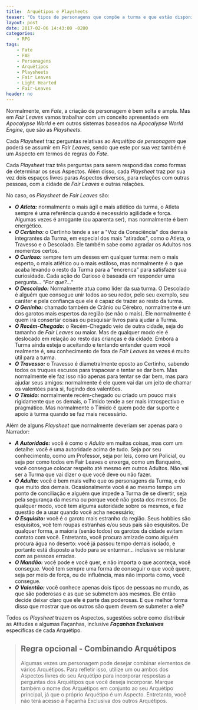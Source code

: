 ```yaml
---
title:  Arquétipos e Playsheets
teaser: "Os tipos de personagens que compõe a turma e que estão disponíveis em Fair Leaves"
layout: post
date: 2017-02-06 14:43:00 -0200
categories: 
    - RPG
tags:
    - Fate
    - FAE
    - Personagens
    - Arquétipos
    - Playsheets
    - Fair Leaves
    - Light Hearted
    - Fair-Leaves
header: no
---
```




Normalmente, em _Fate_, a criação de personagem é bem solta e ampla. Mas em _Fair Leaves_ vamos trabalhar com um conceito apresentado em _Apocalypse World_ e em outros sistemas baseados na _Apocalypse World Engine_, que são as _Playsheets_. 

Cada _Playsheet_ traz perguntas relativas ao _Arquétipo de personagem_ que poderá se assumir em _Fair Leaves_, sendo que este por sua vez também é um Aspecto em termos de regras do _Fate_.

Cada _Playsheet_ traz três perguntas para serem respondidas como formas de determinar os seus Aspectos. Além disso, cada _Playsheet_ traz por sua vez dois espaços livres paras Aspectos diversos, para relações com outras pessoas, com a cidade de _Fair Leaves_ e outras relações.

<!-- excerpt -->

No caso, os _Playsheet_ de _Fair Leaves_ são:

+ ___O Atleta:___ normalmente o mais ágil e mais atlético da turma, o Atleta sempre é uma referência quando é necessário agilidade e força. Algumas vezes é arrogante (ou aparenta ser), mas normalmente é bem energético.
+ ___O Certinho:___ o Certinho tende a ser a "Voz da Consciência" dos demais integrantes da Turma, em especial dos mais "atirados", como o Atleta, o Travesso e o Descolado. Ele também sabe como agradar os Adultos nos momentos certos.
+ ___O Curioso:___ sempre tem um desses em qualquer turma: nem o mais esperto, o mais atlético ou o mais estiloso, mas normalmente é o que acaba levando o resto da Turma para a "encrenca" para satisfazer sua curiosidade. Cada ação do Curioso é baseada em responder uma pergunta... _"Por que?..."_
+ ___O Descolado:___ Normalmente atua como líder da sua turma. O Descolado é alguém que consegue unir todos ao seu redor, pelo seu exemplo, seu caráter e pela confiança que ele é capaz de trazer ao resto da turma.
+ ___O Geninho:___ chamado também de Crânio ou Cérebro, normalmente é um dos garotos mais espertos da região (se não o mais). Ele normalmente é quem irá consertar coisas ou pesquisar livros para ajudar a Turma.
+ ___O Recém-Chegado:___ o Recém-Chegado veio de outra cidade, seja do tamanho de _Fair Leaves_ ou maior. Mas de qualquer modo ele é deslocado em relação ao resto das crianças e da cidade. Embora a Turma ainda esteja o aceitando e tentando entender quem você realmente é, seu conhecimento de fora de _Fair Leaves_ às vezes é muito útil para a turma.
+ ___O Travesso:___ o Travesso é diametralmente oposto ao Certinho, sabendo todos os truques escusos para trapacear e tentar se dar bem. Mas normalmente ele faz isso não apenas para tentar se dar bem, mas para ajudar seus amigos: normalmente é ele quem vai dar um jeito de chamar os valentões para si, fugindo dos valentões.
+ ___O Tímido:___ normalmente recém-chegado ou criado um pouco mais rigidamente que os demais, o Tímido tende a ser mais introspectivo e pragmático. Mas normalmente o Tímido é quem pode dar suporte e apoio à turma quando se faz mais necessário.

Além de alguns _Playsheet_ que normalmente deveriam ser apenas para o Narrador:


+ ___A Autoridade:___ você é como o _Adulto_ em muitas coisas, mas com um detalhe: você é uma autoridade acima de tudo. Seja por seu conhecimento, como um Professor, seja por leis, como um Policial, ou seja por como todos em Fair Leaves o enxerga, como um Banqueiro, você consegue colocar respeito até mesmo em outros Adultos. Não vai ser a Turma que vai dizer o que você deve ou não fazer.
+ ___O Adulto:___ você é bem mais velho que os personagens da Turma, e do que muito dos demais. Ocasionalmente você é ao mesmo tempo um ponto de conciliação e alguém que impede a Turma de se divertir, seja pela segurança da mesma ou porque você não gosta dos mesmos. De qualquer modo, você tem alguma autoridade sobre os mesmos, e faz questão de a usar quando você acha necessário;
+ ___O Esquisito:___ você é o garoto mais estranho da região. Seus hobbies são esquisitos, vcê tem roupas estranhas e/ou seus pais são esquisitos. De qualquer forma, a maioria (senão todos) os garotos da cidade evitam contato com você. Entretanto, você procura amizade como alguém procura água no deserto: você já passou tempo demais isolado, e portanto está disposto a tudo para se enturmar... inclusive se misturar com as pessoas erradas.
+ ___O Mandão:___ você pode e você quer, e não importa o que aconteça, você consegue. Você tem sempre uma forma de conseguir o que você quere, seja por meio de força, ou de influência, mas não importa como, você consegue.
+ ___O Valentão:___ você conhece apenas dois tipos de pessoas no mundo, as que são poderosas e as que se submetem aos mesmos. Ele então decide deixar claro que ele é parte das poderosas. E que melhor forma disso que mostrar que os outros são quem devem se submeter a ele?

Todos os _Playsheet_ trazem os Aspectos, sugestões sobre como distribuir as Atitudes e algumas Façanhas, inclusive ___Façanhas Exclusivas___ específicas de cada Arquétipo. 

> ## Regra opcional - Combinando Arquétipos
> 
> Algumas vezes um personagem pode desejar combinar elementos de vários Arquétipos. Para refletir isso, utilize um ou ambos dos Aspectos livres do seu Arquétipo para incorporar respostas a perguntas dos Arquétipos que você deseja incorporar. Marque também o nome dos Arquétipos em conjunto ao seu Arquétipo principal, já que o próprio Arquétipo é um Aspecto. Entretanto, você não terá acesso à Façanha Exclusiva dos outros Arquétipos.


